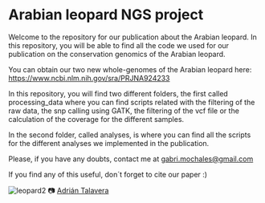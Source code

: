 # Arabian leopard NGS project
Welcome to the repository for our publication about the Arabian leopard. 
In this repository, you will be able to find all the code we used for our publication on the conservation genomics of the Arabian leopard.

You can obtain our two new whole-genomes of the Arabian leopard here: https://www.ncbi.nlm.nih.gov/sra/PRJNA924233 

In this repository, you will find two different folders, the first called processing_data where you can find scripts related with the filtering of the raw data, the snp calling using GATK, the filtering of the vcf file or the calculation of the coverage for the different samples.

In the second folder, called analyses, is where you can find all the scripts for the different analyses we implemented in the publication.

Please, if you have any doubts, contact me at gabri.mochales@gmail.com

If you find any of this useful, don´t forget to cite our paper :) 


![leopard2](https://user-images.githubusercontent.com/32134625/212919442-64466fb2-c801-4595-97b5-dcfcc9e2f309.jpeg)
:camera: [Adrián Talavera](https://www.instagram.com/adrian.talavera/)

